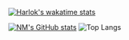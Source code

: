 
[![Harlok's wakatime stats](https://github-readme-stats.vercel.app/api/wakatime?username=hydoxl&theme=tokyonight)](https://github.com/anuraghazra/github-readme-stats)

[![NM's GitHub stats](https://github-readme-stats.vercel.app/api?username=Hydoxl&theme=tokyonight)](https://github.com/anuraghazra/github-readme-stats) ![Top Langs](https://github-readme-stats.vercel.app/api/top-langs/?username=Hydoxl&layout=compact&theme=tokyonight)
